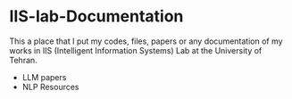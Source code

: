 # IIS-lab-Documentation

This a place that I put my codes, files, papers or any documentation of my works in IIS (Intelligent Information Systems) Lab at the University of Tehran.


- LLM papers
- NLP Resources   
